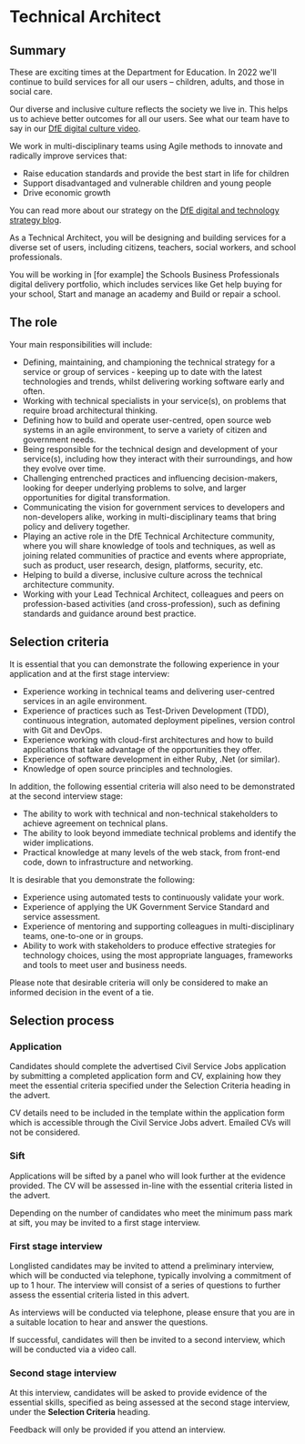 # Technical Architect

## Summary

These are exciting times at the Department for Education. In 2022 we'll continue to build services for all our users – children, adults, and those in social care.  

Our diverse and inclusive culture reflects the society we live in. This helps us to achieve better outcomes for all our users. See what our team have to say in our  [DfE digital culture video](https://www.youtube.com/watch?v=dgS-yJKR4Z4).  

We work in multi-disciplinary teams using Agile methods to innovate and radically improve services that:

- Raise education standards and provide the best start in life for children
- Support disadvantaged and vulnerable children and young people
- Drive economic growth

You can read more about our strategy on the [DfE digital and technology strategy blog](https://dfedigital.blog.gov.uk/).

As a Technical Architect, you will be designing and building services for a diverse set of users, including citizens, teachers, social workers, and school professionals.  

You will be working in [for example] the Schools Business Professionals digital delivery portfolio, which includes services like Get help buying for your school, Start and manage an academy and Build or repair a school.

## The role

Your main responsibilities will include:

- Defining, maintaining, and championing the technical strategy for a service or group of services - keeping up to date with the latest technologies and trends, whilst delivering working software early and often.
- Working with technical specialists in your service(s), on problems that require broad architectural thinking.
- Defining how to build and operate user-centred, open source web systems in an agile environment, to serve a variety of citizen and government needs.
- Being responsible for the technical design and development of your service(s), including how they interact with their surroundings, and how they evolve over time.
- Challenging entrenched practices and influencing decision-makers, looking for deeper underlying problems to solve, and larger opportunities for digital transformation.
- Communicating the vision for government services to developers and non-developers alike, working in multi-disciplinary teams that bring policy and delivery together.
- Playing an active role in the DfE Technical Architecture community, where you will share knowledge of tools and techniques, as well as joining related communities of practice and events where appropriate, such as product, user research, design, platforms, security, etc.
- Helping to build a diverse, inclusive culture across the technical architecture community.
- Working with your Lead Technical Architect, colleagues and peers on profession-based activities (and cross-profession), such as defining standards and guidance around best practice.

## Selection criteria
It is essential that you can demonstrate the following experience in your application and at the first stage interview:

- Experience working in technical teams and delivering user-centred services in an agile environment.
- Experience of practices such as Test-Driven Development (TDD), continuous integration, automated deployment pipelines, version control with Git and DevOps.
- Experience working with cloud-first architectures and how to build applications that take advantage of the opportunities they offer.
- Experience of software development in either Ruby, .Net (or similar).
- Knowledge of open source principles and technologies.

In addition, the following essential criteria will also need to be demonstrated at the second interview stage:

- The ability to work with technical and non-technical stakeholders to achieve agreement on technical plans.
- The ability to look beyond immediate technical problems and identify the wider implications.
- Practical knowledge at many levels of the web stack, from front-end code, down to infrastructure and networking.

It is desirable that you demonstrate the following:

- Experience using automated tests to continuously validate your work.
- Experience of applying the UK Government Service Standard and service assessment.
- Experience of mentoring and supporting colleagues in multi-disciplinary teams, one-to-one or in groups.
- Ability to work with stakeholders to produce effective strategies for technology choices, using the most appropriate languages, frameworks and tools to meet user and business needs.

Please note that desirable criteria will only be considered to make an informed decision in the event of a tie.

## Selection process

### Application

Candidates should complete the advertised Civil Service Jobs application by submitting a completed application form and CV, explaining how they meet the essential criteria specified under the Selection Criteria heading in the advert.

CV details need to be included in the template within the application form which is accessible through the Civil Service Jobs advert. Emailed CVs will not be considered.

### Sift

Applications will be sifted by a panel who will look further at the evidence provided. The CV will be assessed in-line with the essential criteria listed in the advert.

Depending on the number of candidates who meet the minimum pass mark at sift, you may be invited to a first stage interview.

### First stage interview

Longlisted candidates may be invited to attend a preliminary interview, which will be conducted via telephone, typically involving a commitment of up to 1 hour. The interview will consist of a series of questions to further assess the essential criteria listed in this advert.

As interviews will be conducted via telephone, please ensure that you are in a suitable location to hear and answer the questions.

If successful, candidates will then be invited to a second interview, which will be conducted via a video call.

### Second stage interview

At this interview, candidates will be asked to provide evidence of the essential skills, specified as being assessed at the second stage interview, under the **Selection Criteria** heading.

Feedback will only be provided if you attend an interview.
